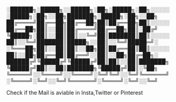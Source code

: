 
░██████╗░█████╗░░█████╗░██╗░█████╗░██╗░░░░░  ░█████╗░██╗░░██╗███████╗░█████╗░██╗░░██╗
██╔════╝██╔══██╗██╔══██╗██║██╔══██╗██║░░░░░  ██╔══██╗██║░░██║██╔════╝██╔══██╗██║░██╔╝
╚█████╗░██║░░██║██║░░╚═╝██║███████║██║░░░░░  ██║░░╚═╝███████║█████╗░░██║░░╚═╝█████═╝░
░╚═══██╗██║░░██║██║░░██╗██║██╔══██║██║░░░░░  ██║░░██╗██╔══██║██╔══╝░░██║░░██╗██╔═██╗░
██████╔╝╚█████╔╝╚█████╔╝██║██║░░██║███████╗  ╚█████╔╝██║░░██║███████╗╚█████╔╝██║░╚██╗
╚═════╝░░╚════╝░░╚════╝░╚═╝╚═╝░░╚═╝╚══════╝  ░╚════╝░╚═╝░░╚═╝╚══════╝░╚════╝░╚═╝░░╚═╝

Check if the Mail is aviable in Insta,Twitter or Pinterest
